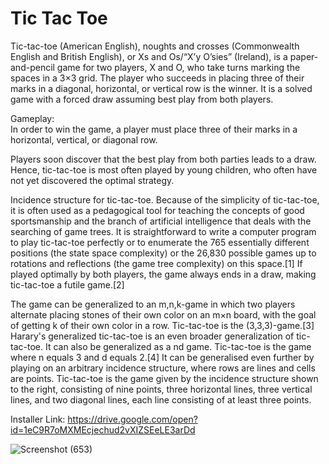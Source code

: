 # Tic Tac Toe

Tic-tac-toe (American English), noughts and crosses (Commonwealth English and British English), or Xs and Os/“X’y O’sies” (Ireland), is a paper-and-pencil game for two players, X and O, who take turns marking the spaces in a 3×3 grid. The player who succeeds in placing three of their marks in a diagonal, horizontal, or vertical row is the winner. It is a solved game with a forced draw assuming best play from both players.

Gameplay: </br>
In order to win the game, a player must place three of their marks in a horizontal, vertical, or diagonal row.

Players soon discover that the best play from both parties leads to a draw. Hence, tic-tac-toe is most often played by young children, who often have not yet discovered the optimal strategy.


Incidence structure for tic-tac-toe.
Because of the simplicity of tic-tac-toe, it is often used as a pedagogical tool for teaching the concepts of good sportsmanship and the branch of artificial intelligence that deals with the searching of game trees. It is straightforward to write a computer program to play tic-tac-toe perfectly or to enumerate the 765 essentially different positions (the state space complexity) or the 26,830 possible games up to rotations and reflections (the game tree complexity) on this space.[1] If played optimally by both players, the game always ends in a draw, making tic-tac-toe a futile game.[2]

The game can be generalized to an m,n,k-game in which two players alternate placing stones of their own color on an m×n board, with the goal of getting k of their own color in a row. Tic-tac-toe is the (3,3,3)-game.[3] Harary's generalized tic-tac-toe is an even broader generalization of tic-tac-toe. It can also be generalized as a nd game. Tic-tac-toe is the game where n equals 3 and d equals 2.[4] It can be generalised even further by playing on an arbitrary incidence structure, where rows are lines and cells are points. Tic-tac-toe is the game given by the incidence structure shown to the right, consisting of nine points, three horizontal lines, three vertical lines, and two diagonal lines, each line consisting of at least three points.

Installer Link: https://drive.google.com/open?id=1eC9R7oMXMEcjechud2vXIZSEeLE3arDd

![Screenshot (653)](https://user-images.githubusercontent.com/40406575/80440679-df42e380-893b-11ea-95ed-45dc7143fc01.png)
